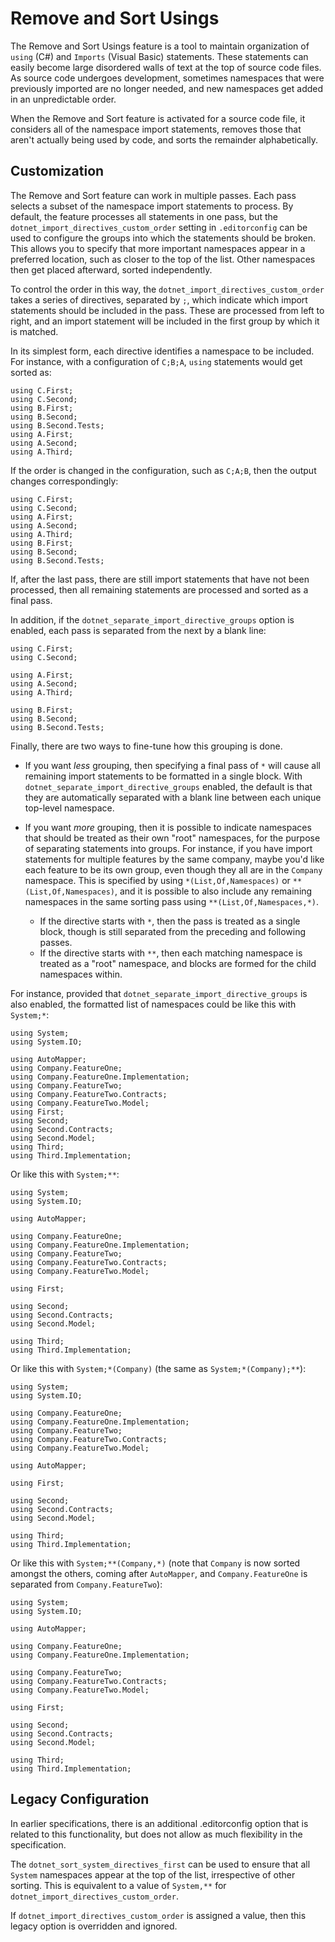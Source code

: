 # Remove and Sort Usings

The Remove and Sort Usings feature is a tool to maintain organization of `using` (C#) and `Imports` (Visual Basic) statements. These statements can easily become large disordered walls of text at the top of source code files. As source code undergoes development, sometimes namespaces that were previously imported are no longer needed, and new namespaces get added in an unpredictable order.

When the Remove and Sort feature is activated for a source code file, it considers all of the namespace import statements, removes those that aren't actually being used by code, and sorts the remainder alphabetically.

## Customization

The Remove and Sort feature can work in multiple passes. Each pass selects a subset of the namespace import statements to process. By default, the feature processes all statements in one pass, but the `dotnet_import_directives_custom_order` setting in `.editorconfig` can be used to configure the groups into which the statements should be broken. This allows you to specify that more important namespaces appear in a preferred location, such as closer to the top of the list. Other namespaces then get placed afterward, sorted independently.

To control the order in this way, the `dotnet_import_directives_custom_order` takes a series of directives, separated by `;`, which indicate which import statements should be included in the pass. These are processed from left to right, and an import statement will be included in the first group by which it is matched.

In its simplest form, each directive identifies a namespace to be included. For instance, with a configuration of `C;B;A`, `using` statements would get sorted as:

```
using C.First;
using C.Second;
using B.First;
using B.Second;
using B.Second.Tests;
using A.First;
using A.Second;
using A.Third;
```

If the order is changed in the configuration, such as `C;A;B`, then the output changes correspondingly:

```
using C.First;
using C.Second;
using A.First;
using A.Second;
using A.Third;
using B.First;
using B.Second;
using B.Second.Tests;
```

If, after the last pass, there are still import statements that have not been processed, then all remaining statements are processed and sorted as a final pass.

In addition, if the `dotnet_separate_import_directive_groups` option is enabled, each pass is separated from the next by a blank line:

```
using C.First;
using C.Second;

using A.First;
using A.Second;
using A.Third;

using B.First;
using B.Second;
using B.Second.Tests;
```

Finally, there are two ways to fine-tune how this grouping is done.

* If you want _less_ grouping, then specifying a final pass of `*` will cause all remaining import statements to be formatted in a single block. With `dotnet_separate_import_directive_groups` enabled, the default is that they are automatically separated with a blank line between each unique top-level namespace.

* If you want _more_ grouping, then it is possible to indicate namespaces that should be treated as their own "root" namespaces, for the purpose of separating statements into groups. For instance, if you have import statements for multiple features by the same company, maybe you'd like each feature to be its own group, even though they all are in the `Company` namespace. This is specified by using `*(List,Of,Namespaces)` or `**(List,Of,Namespaces)`, and it is possible to also include any remaining namespaces in the same sorting pass using `**(List,Of,Namespaces,*)`.

    * If the directive starts with `*`, then the pass is treated as a single block, though is still separated from the preceding and following passes.
    * If the directive starts with `**`, then each matching namespace is treated as a "root" namespace, and blocks are formed for the child namespaces within.

For instance, provided that `dotnet_separate_import_directive_groups` is also enabled, the formatted list of namespaces could be like this with `System;*`:

```
using System;
using System.IO;

using AutoMapper;
using Company.FeatureOne;
using Company.FeatureOne.Implementation;
using Company.FeatureTwo;
using Company.FeatureTwo.Contracts;
using Company.FeatureTwo.Model;
using First;
using Second;
using Second.Contracts;
using Second.Model;
using Third;
using Third.Implementation;
```

Or like this with `System;**`:

```
using System;
using System.IO;

using AutoMapper;

using Company.FeatureOne;
using Company.FeatureOne.Implementation;
using Company.FeatureTwo;
using Company.FeatureTwo.Contracts;
using Company.FeatureTwo.Model;

using First;

using Second;
using Second.Contracts;
using Second.Model;

using Third;
using Third.Implementation;
```

Or like this with `System;*(Company)` (the same as `System;*(Company);**`):

```
using System;
using System.IO;

using Company.FeatureOne;
using Company.FeatureOne.Implementation;
using Company.FeatureTwo;
using Company.FeatureTwo.Contracts;
using Company.FeatureTwo.Model;

using AutoMapper;

using First;

using Second;
using Second.Contracts;
using Second.Model;

using Third;
using Third.Implementation;
```

Or like this with `System;**(Company,*)` (note that `Company` is now sorted amongst the others, coming after `AutoMapper`, and `Company.FeatureOne` is separated from `Company.FeatureTwo`):

```
using System;
using System.IO;

using AutoMapper;

using Company.FeatureOne;
using Company.FeatureOne.Implementation;

using Company.FeatureTwo;
using Company.FeatureTwo.Contracts;
using Company.FeatureTwo.Model;

using First;

using Second;
using Second.Contracts;
using Second.Model;

using Third;
using Third.Implementation;
```

## Legacy Configuration

In earlier specifications, there is an additional .editorconfig option that is related to this functionality, but does not allow as much flexibility in the specification.

The `dotnet_sort_system_directives_first` can be used to ensure that all `System` namespaces appear at the top of the list, irrespective of other sorting. This is equivalent to a value of `System,**` for `dotnet_import_directives_custom_order`.

If `dotnet_import_directives_custom_order` is assigned a value, then this legacy option is overridden and ignored.
